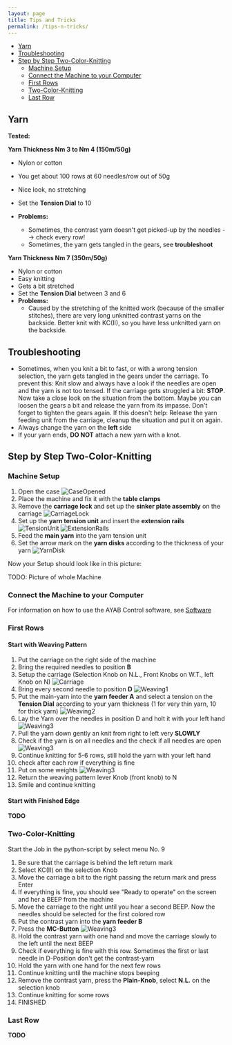 ```yaml
---
layout: page
title: Tips and Tricks
permalink: /tips-n-tricks/
---
```


* [Yarn](#yarn)
* [Troubleshooting](#troubleshooting)
* [Step by Step Two-Color-Knitting](#step-by-step-two-color-knitting)
  * [Machine Setup](#machine-setup)
  * [Connect the Machine to your Computer](#connect-the-machine-to-your-computer)
  * [First Rows](#first-rows)
  * [Two-Color-Knitting](#two-color-knitting)
  * [Last Row](#last-row)

## Yarn ##

**Tested:**

**Yarn Thickness Nm 3 to Nm 4 (150m/50g)**

* Nylon or cotton
* You get about 100 rows at 60 needles/row out of 50g
* Nice look, no stretching
* Set the **Tension Dial** to 10

* **Problems:**
    + Sometimes, the contrast yarn doesn't get picked-up by the needles --> check every row!
    + Sometimes, the yarn gets tangled in the gears, see **troubleshoot**

**Yarn Thickness Nm 7 (350m/50g)**

* Nylon or cotton
* Easy knitting
* Gets a bit stretched
* Set the **Tension Dial** between 3 and 6
* **Problems:**
    + Caused by the stretching of the knitted work (because of the smaller stitches), there are very long unknitted contrast yarns on the backside. Better knit with KC(II), so you have less unknitted yarn on the backside.

## Troubleshooting ##

* Sometimes, when you knit a bit to fast, or with a wrong tension selection, the yarn gets tangled in the gears under the carriage. To prevent this: Knit slow and always have a look if the needles are open and the yarn is not too tensed. If the carriage gets struggled a bit: **STOP**. Now take a close look on the situation from the bottom. Maybe you can loosen the gears a bit and release the yarn from its impasse. Don't forget to tighten the gears again. If this doesn't help: Release the yarn feeding unit from the carriage, cleanup the situation and put it on again.
* Always change the yarn on the **left** side
* If your yarn ends, **DO NOT** attach a new yarn with a knot.

## Step by Step Two-Color-Knitting

### Machine Setup ###

1. Open the case
![CaseOpened](/assets/tips/SBS_Case_Open.JPG)
2. Place the machine and fix it with the **table clamps**
3. Remove the **carriage lock** and set up the **sinker plate assembly** on the carriage
![CarriageLock](/assets/tips/SBS_Release_Carriage.JPG)
4. Set up the **yarn tension unit** and insert the **extension rails**
![TensionUnit](/assets/tips/SBS_Tension_Unit.JPG)
![ExtensionRails](/assets/tips/SBS_Extension_Rails.JPG)
5. Feed the **main yarn** into the yarn tension unit
6. Set the arrow mark on the **yarn disks** according to the thickness of your yarn
![YarnDisk](/assets/tips/SBS_Yarn_Disk.JPG)

Now your Setup should look like in this picture:

TODO: Picture of whole Machine

### Connect the Machine to your Computer ###

For information on how to use the AYAB Control software, see [Software](/quick-start/)

### First Rows ###

#### Start with Weaving Pattern ####

1. Put the carriage on the right side of the machine
2. Bring the required needles to position **B**
3. Setup the carriage (Selection Knob on N.L., Front Knobs on W.T., left Knob on N)
![Carriage](/assets/tips/SBS_Carriage.JPG)
4. Bring every second needle to position **D**
![Weaving1](/assets/tips/SBS_Needles_Weaving.JPG)
5. Put the main-yarn into the **yarn feeder A** and select a tension on the **Tension Dial** according to your yarn thickness (1 for very thin yarn, 10 for thick yarn)
![Weaving2](/assets/tips/SBS_Yarn_Feeding.JPG)
6. Lay the Yarn over the needles in position D and holt it with your left hand
![Weaving3](/assets/tips/SBS_Yarn_Weaving.JPG)
7. Pull the yarn down gently an knit from right to left very **SLOWLY**
8. Check if the yarn is on all needles and the check if all needles are open
![Weaving3](/assets/tips/SBS_Yarn_Weaving_FirstRow.JPG)
9. Continue knitting for 5-6 rows, still hold the yarn with your left hand
10. check after each row if everything is fine
11. Put on some weights
![Weaving3](/assets/tips/SBS_Yarn_Weaving_Weights.JPG)
12. Return the weaving pattern lever Knob (front knob) to N
13. Smile and continue knitting

#### Start with Finished Edge ####

**TODO**

### Two-Color-Knitting ###

Start the Job in the python-script by select menu No. 9
1. Be sure that the carriage is behind the left return mark
2. Select KC(II) on the selection Knob
3. Move the carriage a bit to the right passing the return mark and press Enter
4. If everything is fine, you should see "Ready to operate" on the screen and her a BEEP from the machine
5. Move the carriage to the right until you hear a second BEEP. Now the needles should be selected for the first colored row
6. Put the contrast yarn into the **yarn feeder B**
8. Press the **MC-Button**
![Weaving3](/assets/tips/SBS_Carriage.JPG)
7. Hold the contrast yarn with one hand and move the carriage slowly to the left until the next BEEP
8. Check if everything is fine with this row. Sometimes the first or last needle in D-Position don't get the contrast-yarn
9. Hold the yarn with one hand for the next few rows
10. Continue knitting until the machine stops beeping
11. Remove the contrast yarn, press the **Plain-Knob**, select **N.L.** on the selection knob
12. Continue knitting for some rows
13. FINISHED

### Last Row ###

**TODO**
